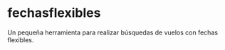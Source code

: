 fechasflexibles
===============

Un pequeña herramienta para realizar búsquedas de vuelos con fechas flexibles.

